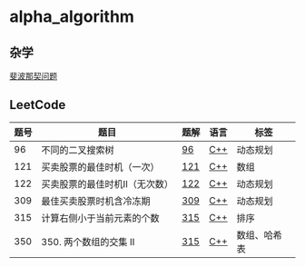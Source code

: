 # alpha_algorithm

## 杂学

[斐波那契问题](./fibonacci/readmd.md)

## LeetCode
| 题号 | 题目                 | 题解              | 语言               |标签|
| ---- | -------------------- | ----------------- | ------------------ |-|
| 96  | 不同的二叉搜索树 | [96](leetcode/96/96.md) | [C++](leetcode/96/96.cpp) |动态规划|
| 121  | 买卖股票的最佳时机（一次）   | [121](leetcode/121/121.md) | [C++](leetcode/121/121.cpp) |数组|
| 122  | 买卖股票的最佳时机II（无次数） | [122](leetcode/122/122.md) | [C++](leetcode/122/122.cpp) |动态规划|
| 309  | 最佳买卖股票时机含冷冻期 | [309](leetcode/309/309.md) | [C++](leetcode/309/309.cpp) |动态规划|
| 315  | 计算右侧小于当前元素的个数 | [315](leetcode/315/315.md) | [C++](leetcode/315/315.cpp) |排序|
| 350  | 350. 两个数组的交集 II | [315](leetcode/350/350.md) | [C++](leetcode/350/350.cpp) |数组、哈希表|

